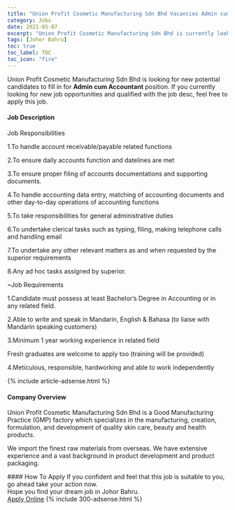 ```yaml
---
title: "Union Profit Cosmetic Manufacturing Sdn Bhd Vacancies Admin cum Accountant" 
category: Jobs 
date: 2021-05-07 
excerpt: "Union Profit Cosmetic Manufacturing Sdn Bhd is currently looking for suitable person to fill in the Admin cum Accountant which based in Johor Bahru" 
tags: [Johor Bahru] 
toc: true 
toc_label: TOC 
toc_icon: "fire" 
--- 
```


<p>Union Profit Cosmetic Manufacturing Sdn Bhd is looking for new potential candidates to fill in for <b>Admin cum Accountant</b> position. If you currently looking for new job opportunities and qualified with the job desc, feel free to apply this job.
</p><div><div><h4>Job Description</h4></div><div><div><span><div><p>Job Responsibilities</p><p>1.To handle account receivable/payable related functions</p><p>2.To ensure daily accounts function and datelines are met</p><p>3.To ensure proper filing of accounts documentations and supporting documents.</p><p>4.To handle accounting data entry, matching of accounting documents and other day-to-day operations of accounting functions</p><p>5.To take responsibilities for general administrative duties</p><p>6.To undertake clerical tasks such as typing, filing, making telephone calls and handling email</p><p>7.To undertake any other relevant matters as and when requested by the superior requirements</p><p>8.Any ad hoc tasks assigned by superior.&#160;</p><p>~Job Requirements</p><p>1.Candidate must possess at least Bachelor&#8217;s Degree in Accounting or in any related field.</p><p>2.Able to write and speak in Mandarin, English &amp; Bahasa (to liaise with Mandarin speaking customers)</p><p>3.Minimum 1 year working experience in related field</p><p>Fresh graduates are welcome to apply too (training will be provided)</p><p>4.Meticulous, responsible, hardworking and able to work independently</p></div></span></div></div></div> 
{% include article-adsense.html %} 
<div><div><h4>Company Overview</h4></div><div><div><span><div><p>Union Profit Cosmetic Manufacturing Sdn Bhd is a Good Manufacturing Practice (GMP) factory which specializes in the manufacturing, creation, formulation, and development of quality&#160;skin care, beauty&#160;and&#160;health products.</p><p>We import the finest raw materials from overseas. We have extensive experience and a vast background in product development and product packaging.</p></div></span></div></div></div> 
#### How To Apply 
If you confident and feel that this job is suitable to you, go ahead take your action now. <br/> 
Hope you find your dream job in Johor Bahru. <br/> 
<a href="https://www.jobstreet.com.my/en/job/admin-cum-accountant-4560767?jobId=jobstreet-my-job-4560767&" class="btn btn--info" target="_blank" rel="nofollow noopenner">Apply Online</a> 
{% include 300-adsense.html %} 